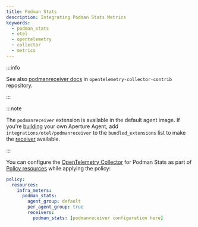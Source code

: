 ```yaml
---
title: Podman Stats
description: Integrating Podman Stats Metrics
keywords:
  - podman_stats
  - otel
  - opentelemetry
  - collector
  - metrics
---
```


:::info

See also [podmanreceiver docs][receiver] in `opentelemetry-collector-contrib`
repository.

:::

:::note

The `podmanreceiver` extension is available in the default agent image. If
you're [building][build] your own Aperture Agent, add
`integrations/otel/podmanreceiver` to the `bundled_extensions` list to make the
[receiver][receiver] available.

:::

You can configure the [OpenTelemetry Collector][opentelemetry-collector] for
Podman Stats as part of [Policy resources][policy-resources] while applying the
policy:

```yaml
policy:
  resources:
    infra_meters:
      podman_stats:
        agent_group: default
        per_agent_group: true
        receivers:
          podman_stats: [podmanreceiver configuration here]
```

[build]: /reference/aperture-cli/aperturectl/build/agent/agent.md
[receiver]:
  https://github.com/open-telemetry/opentelemetry-collector-contrib/tree/main/receiver/podmanreceiver
[opentelemetry-collector]: /reference/configuration/spec.md#telemetry-collector
[policy-resources]: /reference/configuration/spec.md#resources
